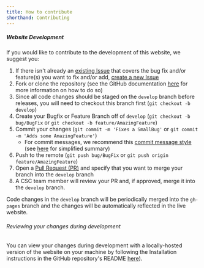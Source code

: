 ```yaml
---
title: How to contribute
shorthand: Contributing
---
```


##### Website Development

If you would like to contribute to the development of this website, we suggest you:

1. If there isn't already an [existing Issue](https://github.com/GSTT-CSC/gstt-csc.github.io) that covers the bug fix and/or feature(s) you want to fix and/or add, [create a new Issue](https://github.com/GSTT-CSC/gstt-csc.github.io/issues/new/choose)
2. Fork or clone the repository (see the GitHub documentation [here](https://docs.github.com/en/repositories/creating-and-managing-repositories/cloning-a-repository) for more information on how to do so)
3. Since all code changes should be staged on the ``develop`` branch before releases, you will need to checkout this branch first (``git checkout -b develop``)
4. Create your Bugfix or Feature Branch off of `develop` (``git checkout -b bug/BugFix`` or ``git checkout -b feature/AmazingFeature``)
5. Commit your changes (``git commit -m 'Fixes a SmallBug'`` or ``git commit -m 'Adds some AmazingFeature'``)
   - For commit messages, we recommend this [commit message style](https://cbea.ms/git-commit/) (see [here](https://tbaggery.com/2008/04/19/a-note-about-git-commit-messages.html) for simplified summary)
6. Push to the remote (``git push bug/BugFix`` or ``git push origin feature/AmazingFeature``)
7. Open a [Pull Request (PR)](https://github.com/GSTT-CSC/gstt-csc.github.io/compare) and specify that you want to merge your branch into the ``develop`` branch
8. A CSC team member will review your PR and, if approved, merge it into the ``develop`` branch.

Code changes in the ``develop`` branch will be periodically merged into the ``gh-pages`` branch and the changes will be automatically reflected in the live website.


###### Reviewing your changes during development

You can view your changes during development with a locally-hosted version of the website on your machine by following the Installation instructions in the GitHub repository's README [here](https://tbaggery.com/2008/04/19/a-note-about-git-commit-messages.html)).
